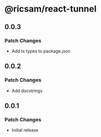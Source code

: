 # @ricsam/react-tunnel

## 0.0.3

### Patch Changes

- Add ts types to package.json

## 0.0.2

### Patch Changes

- Add docstrings

## 0.0.1

### Patch Changes

- Initial release
